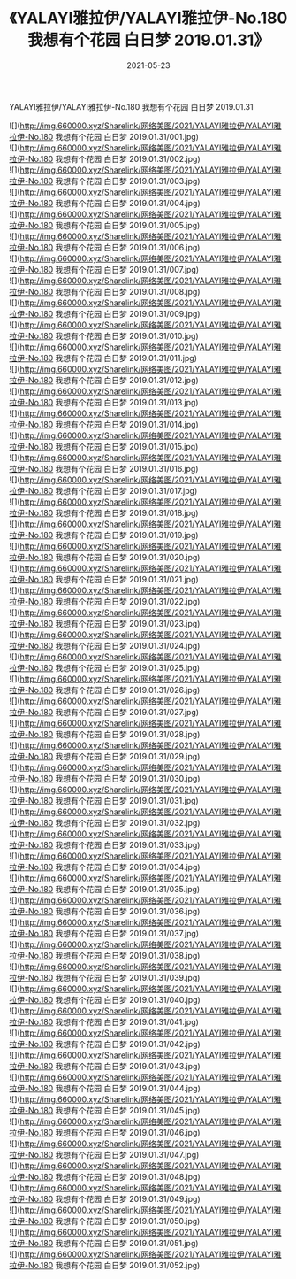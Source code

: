 ﻿---
layout: post
title:  《YALAYI雅拉伊/YALAYI雅拉伊-No.180 我想有个花园 白日梦 2019.01.31》
date:   2021-05-23
img: http://img.660000.xyz/Sharelink/网络美图/2021/YALAYI雅拉伊/YALAYI雅拉伊-No.180 我想有个花园 白日梦 2019.01.31/000.jpg
categories: [美女, 清纯, 唯美]
---

YALAYI雅拉伊/YALAYI雅拉伊-No.180 我想有个花园 白日梦 2019.01.31

 ![](http://img.660000.xyz/Sharelink/网络美图/2021/YALAYI雅拉伊/YALAYI雅拉伊-No.180 我想有个花园 白日梦 2019.01.31/001.jpg) <br>![](http://img.660000.xyz/Sharelink/网络美图/2021/YALAYI雅拉伊/YALAYI雅拉伊-No.180 我想有个花园 白日梦 2019.01.31/002.jpg) <br>![](http://img.660000.xyz/Sharelink/网络美图/2021/YALAYI雅拉伊/YALAYI雅拉伊-No.180 我想有个花园 白日梦 2019.01.31/003.jpg) <br>![](http://img.660000.xyz/Sharelink/网络美图/2021/YALAYI雅拉伊/YALAYI雅拉伊-No.180 我想有个花园 白日梦 2019.01.31/004.jpg) <br>![](http://img.660000.xyz/Sharelink/网络美图/2021/YALAYI雅拉伊/YALAYI雅拉伊-No.180 我想有个花园 白日梦 2019.01.31/005.jpg) <br>![](http://img.660000.xyz/Sharelink/网络美图/2021/YALAYI雅拉伊/YALAYI雅拉伊-No.180 我想有个花园 白日梦 2019.01.31/006.jpg) <br>![](http://img.660000.xyz/Sharelink/网络美图/2021/YALAYI雅拉伊/YALAYI雅拉伊-No.180 我想有个花园 白日梦 2019.01.31/007.jpg) <br>![](http://img.660000.xyz/Sharelink/网络美图/2021/YALAYI雅拉伊/YALAYI雅拉伊-No.180 我想有个花园 白日梦 2019.01.31/008.jpg) <br>![](http://img.660000.xyz/Sharelink/网络美图/2021/YALAYI雅拉伊/YALAYI雅拉伊-No.180 我想有个花园 白日梦 2019.01.31/009.jpg) <br>![](http://img.660000.xyz/Sharelink/网络美图/2021/YALAYI雅拉伊/YALAYI雅拉伊-No.180 我想有个花园 白日梦 2019.01.31/010.jpg) <br>![](http://img.660000.xyz/Sharelink/网络美图/2021/YALAYI雅拉伊/YALAYI雅拉伊-No.180 我想有个花园 白日梦 2019.01.31/011.jpg) <br>![](http://img.660000.xyz/Sharelink/网络美图/2021/YALAYI雅拉伊/YALAYI雅拉伊-No.180 我想有个花园 白日梦 2019.01.31/012.jpg) <br>![](http://img.660000.xyz/Sharelink/网络美图/2021/YALAYI雅拉伊/YALAYI雅拉伊-No.180 我想有个花园 白日梦 2019.01.31/013.jpg) <br>![](http://img.660000.xyz/Sharelink/网络美图/2021/YALAYI雅拉伊/YALAYI雅拉伊-No.180 我想有个花园 白日梦 2019.01.31/014.jpg) <br>![](http://img.660000.xyz/Sharelink/网络美图/2021/YALAYI雅拉伊/YALAYI雅拉伊-No.180 我想有个花园 白日梦 2019.01.31/015.jpg) <br>![](http://img.660000.xyz/Sharelink/网络美图/2021/YALAYI雅拉伊/YALAYI雅拉伊-No.180 我想有个花园 白日梦 2019.01.31/016.jpg) <br>![](http://img.660000.xyz/Sharelink/网络美图/2021/YALAYI雅拉伊/YALAYI雅拉伊-No.180 我想有个花园 白日梦 2019.01.31/017.jpg) <br>![](http://img.660000.xyz/Sharelink/网络美图/2021/YALAYI雅拉伊/YALAYI雅拉伊-No.180 我想有个花园 白日梦 2019.01.31/018.jpg) <br>![](http://img.660000.xyz/Sharelink/网络美图/2021/YALAYI雅拉伊/YALAYI雅拉伊-No.180 我想有个花园 白日梦 2019.01.31/019.jpg) <br>![](http://img.660000.xyz/Sharelink/网络美图/2021/YALAYI雅拉伊/YALAYI雅拉伊-No.180 我想有个花园 白日梦 2019.01.31/020.jpg) <br>![](http://img.660000.xyz/Sharelink/网络美图/2021/YALAYI雅拉伊/YALAYI雅拉伊-No.180 我想有个花园 白日梦 2019.01.31/021.jpg) <br>![](http://img.660000.xyz/Sharelink/网络美图/2021/YALAYI雅拉伊/YALAYI雅拉伊-No.180 我想有个花园 白日梦 2019.01.31/022.jpg) <br>![](http://img.660000.xyz/Sharelink/网络美图/2021/YALAYI雅拉伊/YALAYI雅拉伊-No.180 我想有个花园 白日梦 2019.01.31/023.jpg) <br>![](http://img.660000.xyz/Sharelink/网络美图/2021/YALAYI雅拉伊/YALAYI雅拉伊-No.180 我想有个花园 白日梦 2019.01.31/024.jpg) <br>![](http://img.660000.xyz/Sharelink/网络美图/2021/YALAYI雅拉伊/YALAYI雅拉伊-No.180 我想有个花园 白日梦 2019.01.31/025.jpg) <br>![](http://img.660000.xyz/Sharelink/网络美图/2021/YALAYI雅拉伊/YALAYI雅拉伊-No.180 我想有个花园 白日梦 2019.01.31/026.jpg) <br>![](http://img.660000.xyz/Sharelink/网络美图/2021/YALAYI雅拉伊/YALAYI雅拉伊-No.180 我想有个花园 白日梦 2019.01.31/027.jpg) <br>![](http://img.660000.xyz/Sharelink/网络美图/2021/YALAYI雅拉伊/YALAYI雅拉伊-No.180 我想有个花园 白日梦 2019.01.31/028.jpg) <br>![](http://img.660000.xyz/Sharelink/网络美图/2021/YALAYI雅拉伊/YALAYI雅拉伊-No.180 我想有个花园 白日梦 2019.01.31/029.jpg) <br>![](http://img.660000.xyz/Sharelink/网络美图/2021/YALAYI雅拉伊/YALAYI雅拉伊-No.180 我想有个花园 白日梦 2019.01.31/030.jpg) <br>![](http://img.660000.xyz/Sharelink/网络美图/2021/YALAYI雅拉伊/YALAYI雅拉伊-No.180 我想有个花园 白日梦 2019.01.31/031.jpg) <br>![](http://img.660000.xyz/Sharelink/网络美图/2021/YALAYI雅拉伊/YALAYI雅拉伊-No.180 我想有个花园 白日梦 2019.01.31/032.jpg) <br>![](http://img.660000.xyz/Sharelink/网络美图/2021/YALAYI雅拉伊/YALAYI雅拉伊-No.180 我想有个花园 白日梦 2019.01.31/033.jpg) <br>![](http://img.660000.xyz/Sharelink/网络美图/2021/YALAYI雅拉伊/YALAYI雅拉伊-No.180 我想有个花园 白日梦 2019.01.31/034.jpg) <br>![](http://img.660000.xyz/Sharelink/网络美图/2021/YALAYI雅拉伊/YALAYI雅拉伊-No.180 我想有个花园 白日梦 2019.01.31/035.jpg) <br>![](http://img.660000.xyz/Sharelink/网络美图/2021/YALAYI雅拉伊/YALAYI雅拉伊-No.180 我想有个花园 白日梦 2019.01.31/036.jpg) <br>![](http://img.660000.xyz/Sharelink/网络美图/2021/YALAYI雅拉伊/YALAYI雅拉伊-No.180 我想有个花园 白日梦 2019.01.31/037.jpg) <br>![](http://img.660000.xyz/Sharelink/网络美图/2021/YALAYI雅拉伊/YALAYI雅拉伊-No.180 我想有个花园 白日梦 2019.01.31/038.jpg) <br>![](http://img.660000.xyz/Sharelink/网络美图/2021/YALAYI雅拉伊/YALAYI雅拉伊-No.180 我想有个花园 白日梦 2019.01.31/039.jpg) <br>![](http://img.660000.xyz/Sharelink/网络美图/2021/YALAYI雅拉伊/YALAYI雅拉伊-No.180 我想有个花园 白日梦 2019.01.31/040.jpg) <br>![](http://img.660000.xyz/Sharelink/网络美图/2021/YALAYI雅拉伊/YALAYI雅拉伊-No.180 我想有个花园 白日梦 2019.01.31/041.jpg) <br>![](http://img.660000.xyz/Sharelink/网络美图/2021/YALAYI雅拉伊/YALAYI雅拉伊-No.180 我想有个花园 白日梦 2019.01.31/042.jpg) <br>![](http://img.660000.xyz/Sharelink/网络美图/2021/YALAYI雅拉伊/YALAYI雅拉伊-No.180 我想有个花园 白日梦 2019.01.31/043.jpg) <br>![](http://img.660000.xyz/Sharelink/网络美图/2021/YALAYI雅拉伊/YALAYI雅拉伊-No.180 我想有个花园 白日梦 2019.01.31/044.jpg) <br>![](http://img.660000.xyz/Sharelink/网络美图/2021/YALAYI雅拉伊/YALAYI雅拉伊-No.180 我想有个花园 白日梦 2019.01.31/045.jpg) <br>![](http://img.660000.xyz/Sharelink/网络美图/2021/YALAYI雅拉伊/YALAYI雅拉伊-No.180 我想有个花园 白日梦 2019.01.31/046.jpg) <br>![](http://img.660000.xyz/Sharelink/网络美图/2021/YALAYI雅拉伊/YALAYI雅拉伊-No.180 我想有个花园 白日梦 2019.01.31/047.jpg) <br>![](http://img.660000.xyz/Sharelink/网络美图/2021/YALAYI雅拉伊/YALAYI雅拉伊-No.180 我想有个花园 白日梦 2019.01.31/048.jpg) <br>![](http://img.660000.xyz/Sharelink/网络美图/2021/YALAYI雅拉伊/YALAYI雅拉伊-No.180 我想有个花园 白日梦 2019.01.31/049.jpg) <br>![](http://img.660000.xyz/Sharelink/网络美图/2021/YALAYI雅拉伊/YALAYI雅拉伊-No.180 我想有个花园 白日梦 2019.01.31/050.jpg) <br>![](http://img.660000.xyz/Sharelink/网络美图/2021/YALAYI雅拉伊/YALAYI雅拉伊-No.180 我想有个花园 白日梦 2019.01.31/051.jpg) <br>![](http://img.660000.xyz/Sharelink/网络美图/2021/YALAYI雅拉伊/YALAYI雅拉伊-No.180 我想有个花园 白日梦 2019.01.31/052.jpg) <br>